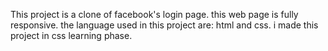 This project is a clone of facebook's login page.
this web page is fully responsive.
the language used in this project are:
html and css.
i made this project in css learning phase.
